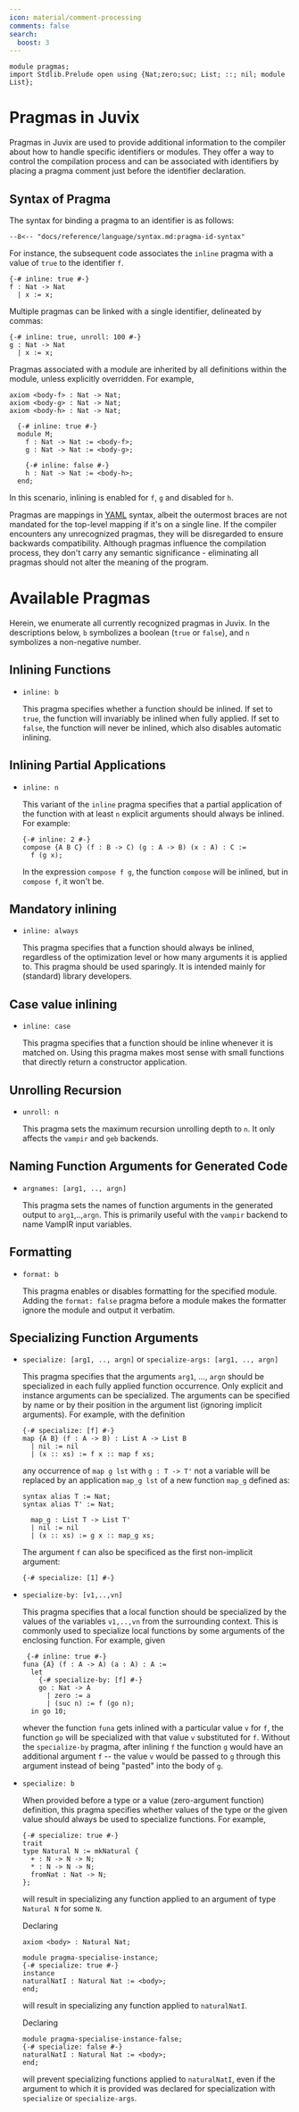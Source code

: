 ```yaml
---
icon: material/comment-processing
comments: false
search:
  boost: 3
---
```


```juvix hide
module pragmas;
import Stdlib.Prelude open using {Nat;zero;suc; List; ::; nil; module List};
```

# Pragmas in Juvix

Pragmas in Juvix are used to provide additional information to the compiler
about how to handle specific identifiers or modules. They offer a way to control
the compilation process and can be associated with identifiers by placing a
pragma comment just before the identifier declaration.

## Syntax of Pragma

The syntax for binding a pragma to an identifier is as follows:

```text
--8<-- "docs/reference/language/syntax.md:pragma-id-syntax"
```

For instance, the subsequent code associates the `inline` pragma with a value of
`true` to the identifier `f`.

```juvix
{-# inline: true #-}
f : Nat -> Nat
  | x := x;
```

Multiple pragmas can be linked with a single identifier, delineated by commas:

```juvix
{-# inline: true, unroll: 100 #-}
g : Nat -> Nat
  | x := x;
```

Pragmas associated with a module are inherited by all definitions within the
module, unless explicitly overridden. For example,

```juvix hide
axiom <body-f> : Nat -> Nat;
axiom <body-g> : Nat -> Nat;
axiom <body-h> : Nat -> Nat;
```

```juvix
  {-# inline: true #-}
  module M;
    f : Nat -> Nat := <body-f>;
    g : Nat -> Nat := <body-g>;

    {-# inline: false #-}
    h : Nat -> Nat := <body-h>;
  end;
```

In this scenario, inlining is enabled for `f`, `g` and disabled for `h`.

Pragmas are mappings in [YAML](https://yaml.org/) syntax, albeit the outermost
braces are not mandated for the top-level mapping if it's on a single line. If
the compiler encounters any unrecognized pragmas, they will be disregarded to
ensure backwards compatibility. Although pragmas influence the compilation
process, they don't carry any semantic significance - eliminating all pragmas
should not alter the meaning of the program.

# Available Pragmas

Herein, we enumerate all currently recognized pragmas in Juvix. In the
descriptions below, `b` symbolizes a boolean (`true` or `false`), and `n`
symbolizes a non-negative number.

## Inlining Functions

- `inline: b`

  This pragma specifies whether a function should be inlined. If set to `true`,
  the function will invariably be inlined when fully applied. If set to `false`,
  the function will never be inlined, which also disables automatic inlining.

## Inlining Partial Applications

- `inline: n`

  This variant of the `inline` pragma specifies that a partial application of
  the function with at least `n` explicit arguments should always be inlined.
  For example:

  ```juvix
  {-# inline: 2 #-}
  compose {A B C} (f : B -> C) (g : A -> B) (x : A) : C :=
    f (g x);
  ```

  In the expression `compose f g`, the function `compose` will be inlined, but
  in `compose f`, it won't be.

## Mandatory inlining

- `inline: always`

  This pragma specifies that a function should always be inlined,
  regardless of the optimization level or how many arguments it is
  applied to. This pragma should be used sparingly. It is intended
  mainly for (standard) library developers.

## Case value inlining

- `inline: case`

  This pragma specifies that a function should be inline whenever it
  is matched on. Using this pragma makes most sense with small
  functions that directly return a constructor application.

## Unrolling Recursion

- `unroll: n`

  This pragma sets the maximum recursion unrolling depth to `n`. It only affects
  the `vampir` and `geb` backends.

## Naming Function Arguments for Generated Code

- `argnames: [arg1, .., argn]`

  This pragma sets the names of function arguments in the generated output to
  `arg1`,..,`argn`. This is primarily useful with the `vampir` backend to name
  VampIR input variables.

## Formatting

- `format: b`

  This pragma enables or disables formatting for the specified module. Adding
  the `format: false` pragma before a module makes the formatter ignore the
  module and output it verbatim.

## Specializing Function Arguments

- `specialize: [arg1, .., argn]` or `specialize-args: [arg1, .., argn]`

  This pragma specifies that the arguments `arg1`, ..., `argn` should
  be specialized in each fully applied function occurrence. Only
  explicit and instance arguments can be specialized. The arguments
  can be specified by name or by their position in the argument list
  (ignoring implicit arguments). For example, with the definition

  ```juvix
  {-# specialize: [f] #-}
  map {A B} (f : A -> B) : List A -> List B
    | nil := nil
    | (x :: xs) := f x :: map f xs;
  ```

  any occurrence of `map g lst` with `g : T -> T'` not a variable will
  be replaced by an application `map_g lst` of a new function `map_g`
  defined as:

  ```juvix hide
  syntax alias T := Nat;
  syntax alias T' := Nat;
  ```

  ```juvix
    map_g : List T -> List T'
    | nil := nil
    | (x :: xs) := g x :: map_g xs;
  ```

  The argument `f` can also be specificed as the first non-implicit argument:

  ```text
  {-# specialize: [1] #-}
  ```

- `specialize-by: [v1,..,vn]`

  This pragma specifies that a local function should be specialized by
  the values of the variables `v1,..,vn` from the surrounding
  context. This is commonly used to specialize local functions by some
  arguments of the enclosing function. For example, given

  ```juvix
   {-# inline: true #-}
  funa {A} (f : A -> A) (a : A) : A :=
    let
      {-# specialize-by: [f] #-}
      go : Nat -> A
        | zero := a
        | (suc n) := f (go n);
    in go 10;
  ```

  whever the function `funa` gets inlined with a particular value `v`
  for `f`, the function `go` will be specialized with that value `v`
  substituted for `f`. Without the `specialize-by` pragma, after
  inlining `f` the function `g` would have an additional argument `f`
  -- the value `v` would be passed to `g` through this argument instead
  of being "pasted" into the body of `g`.

- `specialize: b`

  When provided before a type or a value (zero-argument function)
  definition, this pragma specifies whether values of the type or the
  given value should always be used to specialize functions. For
  example,

  ```juvix
  {-# specialize: true #-}
  trait
  type Natural N := mkNatural {
    + : N -> N -> N;
    * : N -> N -> N;
    fromNat : Nat -> N;
  };
  ```

  will result in specializing any function applied to an argument of
  type `Natural N` for some `N`.

  Declaring

  ```juvix hide
  axiom <body> : Natural Nat;
  ```

  ```juvix
  module pragma-specialise-instance;
  {-# specialize: true #-}
  instance
  naturalNatI : Natural Nat := <body>;
  end;
  ```

  will result in specializing any function applied to `naturalNatI`.

  Declaring

  ```juvix
  module pragma-specialise-instance-false;
  {-# specialize: false #-}
  naturalNatI : Natural Nat := <body>;
  end;
  ```

  will prevent specializing functions applied to `naturalNatI`, even
  if the argument to which it is provided was declared for
  specialization with `specialize` or `specialize-args`.
